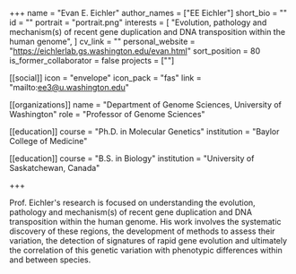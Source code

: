 +++
name = "Evan E. Eichler"
author_names = ["EE Eichler"]
short_bio = ""
id = ""
portrait = "portrait.png"
interests = [
  "Evolution, pathology and mechanism(s) of recent gene duplication and DNA transposition within the human genome",
]
cv_link = ""
personal_website = "https://eichlerlab.gs.washington.edu/evan.html"
sort_position = 80
is_former_collaborator = false
projects = [""]

[[social]]
    icon = "envelope"
    icon_pack = "fas"
    link = "mailto:ee3@u.washington.edu"

[[organizations]]
    name = "Department of Genome Sciences, University of Washington"
    role = "Professor of Genome Sciences"

[[education]]
  course = "Ph.D. in Molecular Genetics"
  institution = "Baylor College of Medicine"

[[education]]
  course = "B.S. in Biology"
  institution = "University of Saskatchewan, Canada"

+++

Prof. Eichler's research is focused on understanding the evolution, pathology and mechanism(s) of recent gene duplication and DNA transposition within the human genome. His work involves the systematic discovery of these regions, the development of methods to assess their variation, the detection of signatures of rapid gene evolution and ultimately the correlation of this genetic variation with phenotypic differences within and between species.
